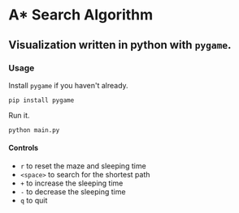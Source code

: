 # A\* Search Algorithm

## Visualization written in python with `pygame`.


### Usage
Install `pygame` if you haven't already.
```
pip install pygame
````

Run it.
```
python main.py
```

#### Controls
- `r` to reset the maze and sleeping time
- `<space>` to search for the shortest path
- `+` to increase the sleeping time
- `-` to decrease the sleeping time
- `q` to quit

